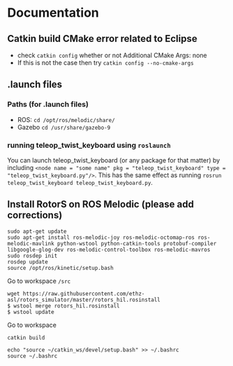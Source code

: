 # Documentation

## Catkin build CMake error related to Eclipse
- check ```catkin config``` whether or not Additional CMake Args: none
- If this is not the case then try ```catkin config --no-cmake-args```

## .launch files
### Paths (for .launch files)
- ROS: ```cd /opt/ros/melodic/share/```
- Gazebo ```cd /usr/share/gazebo-9```

### running teleop_twist_keyboard using ```roslaunch```
You can launch teleop_twist_keyboard (or any package for that matter) by including ```<node name = "some name" pkg = "teleop_twist_keyboard" type = "teleop_twist_keyboard.py"/>```. This has the same effect as running ```rosrun teleop_twist_keyboard teleop_twist_keyboard.py```.

## Install RotorS on ROS Melodic (please add corrections)
```
sudo apt-get update
sudo apt-get install ros-melodic-joy ros-melodic-octomap-ros ros-melodic-mavlink python-wstool python-catkin-tools protobuf-compiler libgoogle-glog-dev ros-melodic-control-toolbox ros-melodic-mavros
sudo rosdep init
rosdep update
source /opt/ros/kinetic/setup.bash
```
Go to workspace ```/src```
```
wget https://raw.githubusercontent.com/ethz-asl/rotors_simulator/master/rotors_hil.rosinstall
$ wstool merge rotors_hil.rosinstall
$ wstool update
```
Go to workspace   

```catkin build```

```
echo "source ~/catkin_ws/devel/setup.bash" >> ~/.bashrc
source ~/.bashrc
```
